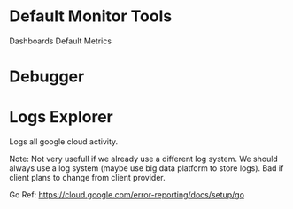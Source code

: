 # Default Monitor Tools

Dashboards
Default Metrics

# Debugger

# Logs Explorer

Logs all google cloud activity. 

Note: Not very usefull if we already use a different log system. We should always use a log system (maybe use big data platform to store logs). Bad if client plans to change from client provider.

Go Ref: https://cloud.google.com/error-reporting/docs/setup/go
